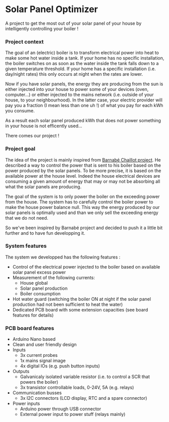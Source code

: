 # Solar Panel Optimizer
A project to get the most out of your solar panel of your house by intelligently controlling your boiler !

### Project context
The goal of an (electric) boiler is to transform electrical power into heat to make some hot water inside a tank.
If your home has no specific installation, the boiler switches on as soon as the water inside the tank falls down to a given temperature threshold.
If your home has a specific installation (i.e. day/night rates) this only occurs at night when the rates are lower.

Now if you have solar panels, the energy they are producing from the sun is either injected into your house to power some of your devices (oven, computer...) or either injected to the mains network (i.e. outside of your house, to your neighbourhood).
In the latter case, your electric provider will pay you a fraction (I mean less than one uh !) of what you pay for each kWh you consume.

As a result each solar panel produced kWh that does not power something in your house is not efficently used...

There comes our project !

### Project goal
The idea of the project is mainly inspired from [Barnabé Chaillot project](https://github.com/sgalvagno/Chaillot_Barnabe_Autoconsommation_photovoltaique).
He described a way to control the power that is sent to his boiler based on the power produced by the solar panels.
To be more precise, it is based on the available power at the house level.
Indeed the house electrical devices are consuming a given amount of energy that may or may not be absorbing all what the solar panels are producing.

The goal of the system is to only power the boiler on the exceeding power from the house.
The system has to carefully control the boiler power to make the house power balance null.
This way the energy produced by our solar panels is optimally used and than we only sell the exceeding energy that we do not need.

So we've been inspired by Barnabé project and decided to push it a little bit further and to have fun developping it.

### System features
The system we developped has the following features :
* Control of the electrical power injected to the boiler based on available solar panel excess power
* Measurement of the following currents:
  * House global
  * Solar panel production
  * Boiler consumption
* Hot water guard (switching the boiler ON at night if the solar panel production had not been sufficient to heat the water)
* Dedicated PCB board with some extension capacities (see board features for details)

### PCB board features
* Arduino Nano based
* Clean and user friendly design
* Inputs
  * 3x current probes
  * 1x mains signal image
  * 4x digital IOs (e.g. push button inputs)
* Outputs
  * Galvanicaly isolated variable resistor (i.e. to control a SCR that powers the boiler)
  * 3x transistor controllable loads, 0-24V, 5A (e.g. relays)
* Communication busses
  * 3x I2C connectors (LCD display, RTC and a spare connector)
* Power inputs
  * Arduino power through USB connector
  * External power input to power stuff (relays mainly)
